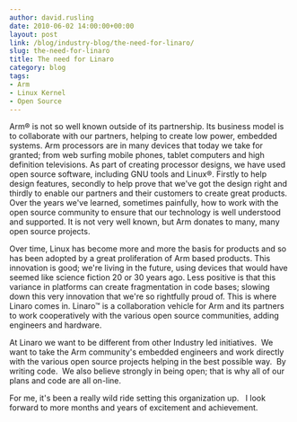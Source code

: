 ```yaml
---
author: david.rusling
date: 2010-06-02 14:00:00+00:00
layout: post
link: /blog/industry-blog/the-need-for-linaro/
slug: the-need-for-linaro
title: The need for Linaro
category: blog
tags:
- Arm
- Linux Kernel
- Open Source
---
```


Arm® is not so well known outside of its partnership. Its business model is to collaborate with our partners, helping to create low power, embedded systems. Arm processors are in many devices that today we take for granted; from web surfing mobile phones, tablet computers and high definition televisions. As part of creating processor designs, we have used open source software, including GNU tools and Linux®. Firstly to help design features, secondly to help prove that we've got the design right and thirdly to enable our partners and their customers to create great products. Over the years we've learned, sometimes painfully, how to work with the open source community to ensure that our technology is well understood and supported. It is not very well known, but Arm donates to many, many open source projects.

Over time, Linux has become more and more the basis for products and so has been adopted by a great proliferation of Arm based products. This innovation is good; we're living in the future, using devices that would have seemed like science fiction 20 or 30 years ago. Less positive is that this variance in platforms can create fragmentation in code bases; slowing down this very innovation that we're so rightfully proud of. This is where Linaro comes in. Linaro™ is a collaboration vehicle for Arm and its partners to work cooperatively with the various open source communities, adding engineers and hardware.

At Linaro we want to be different from other Industry led initiatives.  We want to take the Arm community's embedded engineers and work directly with the various open source projects helping in the best possible way.  By writing code.  We also believe strongly in being open; that is why all of our plans and code are all on-line.

For me, it's been a really wild ride setting this organization up.   I look forward to more months and years of excitement and achievement.